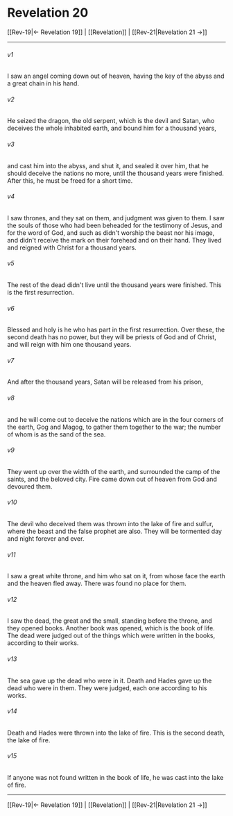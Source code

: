 # Revelation 20

[[Rev-19|← Revelation 19]] | [[Revelation]] | [[Rev-21|Revelation 21 →]]
***



###### v1 
I saw an angel coming down out of heaven, having the key of the abyss and a great chain in his hand. 

###### v2 
He seized the dragon, the old serpent, which is the devil and Satan, who deceives the whole inhabited earth, and bound him for a thousand years, 

###### v3 
and cast him into the abyss, and shut it, and sealed it over him, that he should deceive the nations no more, until the thousand years were finished. After this, he must be freed for a short time. 

###### v4 
I saw thrones, and they sat on them, and judgment was given to them. I saw the souls of those who had been beheaded for the testimony of Jesus, and for the word of God, and such as didn't worship the beast nor his image, and didn't receive the mark on their forehead and on their hand. They lived and reigned with Christ for a thousand years. 

###### v5 
The rest of the dead didn't live until the thousand years were finished. This is the first resurrection. 

###### v6 
Blessed and holy is he who has part in the first resurrection. Over these, the second death has no power, but they will be priests of God and of Christ, and will reign with him one thousand years. 

###### v7 
And after the thousand years, Satan will be released from his prison, 

###### v8 
and he will come out to deceive the nations which are in the four corners of the earth, Gog and Magog, to gather them together to the war; the number of whom is as the sand of the sea. 

###### v9 
They went up over the width of the earth, and surrounded the camp of the saints, and the beloved city. Fire came down out of heaven from God and devoured them. 

###### v10 
The devil who deceived them was thrown into the lake of fire and sulfur, where the beast and the false prophet are also. They will be tormented day and night forever and ever. 

###### v11 
I saw a great white throne, and him who sat on it, from whose face the earth and the heaven fled away. There was found no place for them. 

###### v12 
I saw the dead, the great and the small, standing before the throne, and they opened books. Another book was opened, which is the book of life. The dead were judged out of the things which were written in the books, according to their works. 

###### v13 
The sea gave up the dead who were in it. Death and Hades gave up the dead who were in them. They were judged, each one according to his works. 

###### v14 
Death and Hades were thrown into the lake of fire. This is the second death, the lake of fire. 

###### v15 
If anyone was not found written in the book of life, he was cast into the lake of fire.

***
[[Rev-19|← Revelation 19]] | [[Revelation]] | [[Rev-21|Revelation 21 →]]
